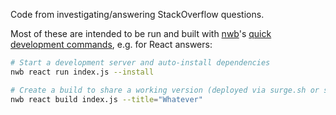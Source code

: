 Code from investigating/answering StackOverflow questions.

Most of these are intended to be run and built with [nwb](https://github.com/insin/nwb)'s [quick development commands](https://github.com/insin/nwb/blob/next/docs/guides/QuickDevelopment.md#quick-development-with-nwb), e.g. for React answers:

```sh
# Start a development server and auto-install dependencies
nwb react run index.js --install

# Create a build to share a working version (deployed via surge.sh or similar)
nwb react build index.js --title="Whatever"
```
